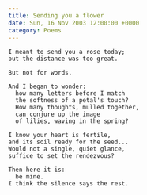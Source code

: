 ```yaml
---
title: Sending you a flower
date: Sun, 16 Nov 2003 12:00:00 +0000
category: Poems
---
```


    I meant to send you a rose today;  
    but the distance was too great.

    But not for words.

    And I began to wonder:  
      how many letters before I match  
      the softness of a petal's touch?  
      How many thoughts, mulled together,  
      can conjure up the image  
      of lilies, waving in the spring?

    I know your heart is fertile,  
    and its soil ready for the seed...  
    Would not a single, quiet glance,  
    suffice to set the rendezvous?

    Then here it is:  
      be mine.  
    I think the silence says the rest.


